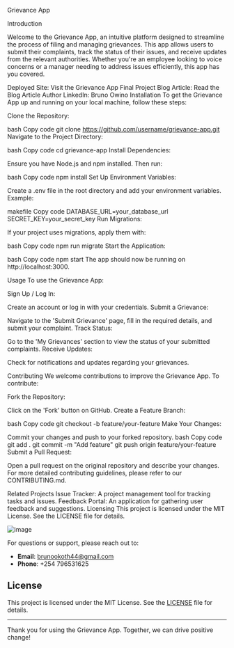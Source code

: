 Grievance App

Introduction


Welcome to the Grievance App, an intuitive platform designed to streamline the process of filing and managing grievances. This app allows users to submit their complaints, track the status of their issues, and receive updates from the relevant authorities. Whether you're an employee looking to voice concerns or a manager needing to address issues efficiently, this app has you covered.



Deployed Site: Visit the Grievance App
Final Project Blog Article: Read the Blog Article
Author LinkedIn: Bruno Owino
Installation
To get the Grievance App up and running on your local machine, follow these steps:

Clone the Repository:

bash
Copy code
git clone https://github.com/username/grievance-app.git
Navigate to the Project Directory:

bash
Copy code
cd grievance-app
Install Dependencies:

Ensure you have Node.js and npm installed. Then run:

bash
Copy code
npm install
Set Up Environment Variables:

Create a .env file in the root directory and add your environment variables. Example:

makefile
Copy code
DATABASE_URL=your_database_url
SECRET_KEY=your_secret_key
Run Migrations:

If your project uses migrations, apply them with:

bash
Copy code
npm run migrate
Start the Application:

bash
Copy code
npm start
The app should now be running on http://localhost:3000.

Usage
To use the Grievance App:

Sign Up / Log In:

Create an account or log in with your credentials.
Submit a Grievance:

Navigate to the 'Submit Grievance' page, fill in the required details, and submit your complaint.
Track Status:

Go to the 'My Grievances' section to view the status of your submitted complaints.
Receive Updates:

Check for notifications and updates regarding your grievances.

Contributing
We welcome contributions to improve the Grievance App. To contribute:

Fork the Repository:

Click on the 'Fork' button on GitHub.
Create a Feature Branch:

bash
Copy code
git checkout -b feature/your-feature
Make Your Changes:

Commit your changes and push to your forked repository.
bash
Copy code
git add .
git commit -m "Add feature"
git push origin feature/your-feature
Submit a Pull Request:

Open a pull request on the original repository and describe your changes.
For more detailed contributing guidelines, please refer to our CONTRIBUTING.md.

Related Projects
Issue Tracker: A project management tool for tracking tasks and issues.
Feedback Portal: An application for gathering user feedback and suggestions.
Licensing
This project is licensed under the MIT License. See the LICENSE file for details.

![image](https://github.com/user-attachments/assets/5b6d42d1-b618-41a5-803e-1f690df572eb)





For questions or support, please reach out to:

- **Email**: [brunookoth44@gmail.com](mailto:brunookoth44@gmail.com)
- **Phone**: +254 796531625

## License

This project is licensed under the MIT License. See the [LICENSE](LICENSE) file for details.

---

Thank you for using the Grievance App. Together, we can drive positive change!

